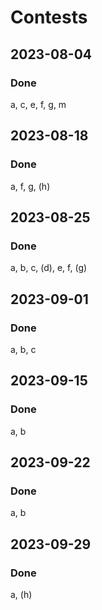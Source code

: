 # Contests
## 2023-08-04
### Done
a, c, e, f, g, m
## 2023-08-18
### Done
a, f, g, (h)
## 2023-08-25
### Done
a, b, c, (d), e, f, (g)
## 2023-09-01
### Done
a, b, c
## 2023-09-15
### Done
a, b
## 2023-09-22
### Done
a, b
## 2023-09-29
### Done
a, (h)
